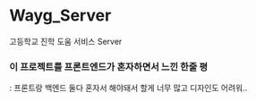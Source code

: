 # Wayg_Server
고등학교 진학 도움 서비스 Server

### 이 프로젝트를 프론트엔드가 혼자하면서 느낀 한줄 평
: 프론트랑 백엔드 둘다 혼자서 해야돼서 할게 너무 많고 디자인도 어려워..
